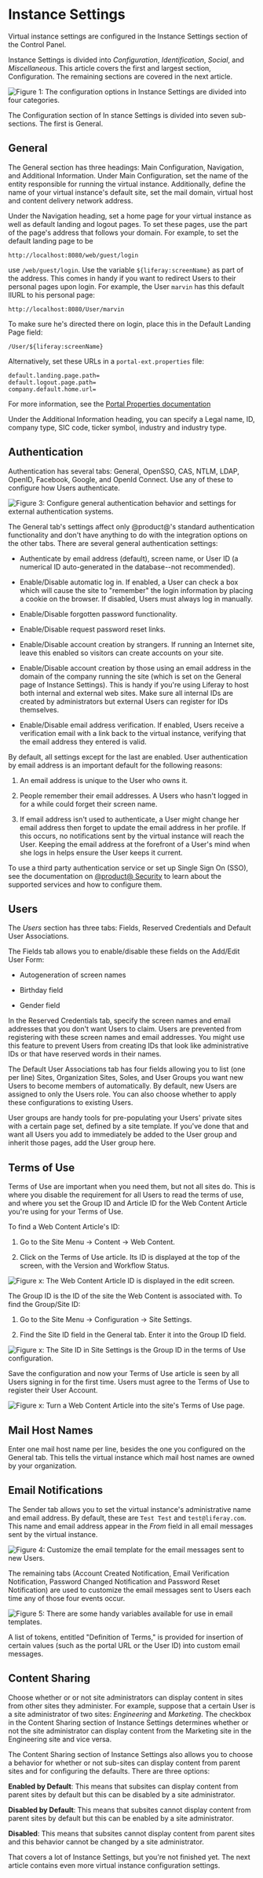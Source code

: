 # Instance Settings [](id=instance-settings)

Virtual instance settings are configured in the Instance Settings section of the
Control Panel. 

Instance Settings is divided into *Configuration*, *Identification*, *Social*,
and *Miscellaneous*. This article covers the first and largest section,
Configuration. The remaining sections are covered in the next article.

![Figure 1: The configuration options in Instance Settings are divided into four categories.](../../../images/instance-settings-navigation.png)

The Configuration section of In stance Settings is divided into seven
sub-sections. The first is General.

## General [](id=general)

The General section has three headings: Main Configuration, Navigation, and
Additional Information. Under Main Configuration, set the name of the entity
responsible for running the virtual instance. Additionally, define the name of
your virtual instance's default site, set the mail domain, virtual host and
content delivery network address.

Under the Navigation heading, set a home page for your virtual instance as well
as default landing and logout pages. To set these pages, use the part
of the page's address that follows your domain. For example, to set the
default landing page to be 

`http://localhost:8080/web/guest/login`

use `/web/guest/login`. Use the variable `${liferay:screenName}` as part of the
address. This comes in handy if you want to redirect Users to their personal
pages upon login. For example, the User `marvin` has this default llURL to his
personal page: 

    http://localhost:8080/User/marvin

To make sure he's directed there on login, place this in the Default Landing
Page field:

    /User/${liferay:screenName}

Alternatively, set these URLs in a `portal-ext.properties` file:

    default.landing.page.path=
    default.logout.page.path=
    company.default.home.url=

For more information, see the [Portal Properties documentation](@platform-ref@/7.1-latest/propertiesdoc/portal.properties.html)

Under the Additional Information heading, you can specify a Legal name, ID, 
company type, SIC code, ticker symbol, industry and industry type.

## Authentication [](id=authentication)

Authentication has several tabs: General, OpenSSO, CAS, NTLM, LDAP, OpenID,
Facebook, Google, and OpenId Connect. Use any of these to configure how Users
authenticate.

![Figure 3: Configure general authentication behavior and settings for external authentication systems.](../../../images/instance-settings-auth.png)

The General tab's settings affect only @product@'s standard authentication
functionality and don't have anything to do with the integration options on the
other tabs. There are several general authentication settings:

-   Authenticate by email address (default), screen name, or User ID (a
    numerical ID auto-generated in the database--not recommended).

-   Enable/Disable automatic log in. If enabled, a User can check
    a box which will cause the site to "remember" the login information by
    placing a cookie on the browser. If disabled, Users must always log in
    manually.

-   Enable/Disable forgotten password functionality.

-   Enable/Disable request password reset links.

-   Enable/Disable account creation by strangers. If running an Internet
    site, leave this enabled so visitors can create accounts on your site.

-   Enable/Disable account creation by those using an email address in the
    domain of the company running the site (which is set on the General page of
    Instance Settings). This is handy if you're using Liferay to host both
    internal and external web sites. Make sure all internal IDs are created by
    administrators but external Users can register for IDs themselves.

-   Enable/Disable email address verification. If enabled,
    Users receive a verification email with a link back to the virtual instance,
    verifying that the email address they entered is valid.

By default, all settings except for the last are enabled. User authentication by
email address is an important default for the following reasons:

1.  An email address is unique to the User who owns it.

2.  People remember their email addresses. A Users who hasn't logged in for a
    while could forget their screen name.

3.  If email address isn't used to authenticate, a User might change her email
    address then forget to update the email address in her profile. If this
    occurs, no notifications sent by the virtual instance will reach the User.
    Keeping the email address at the forefront of a User's mind when she logs in
    helps ensure the User keeps it current. 

To use a third party authentication service or set up Single Sign On (SSO), see
the documentation on 
[@product@ Security](/discover/deployment/-/knowledge_base/7-1/liferay-portal-security) 
to learn about the supported services and how to configure them.

## Users [](id=Users)

The *Users* section has three tabs: Fields, Reserved Credentials and Default
User Associations.

The Fields tab allows you to enable/disable these fields on the Add/Edit User
Form:

- Autogeneration of screen names

- Birthday field

- Gender field

In the Reserved Credentials tab, specify the screen names and email addresses
that you don't want Users to claim. Users are prevented from registering with
these screen names and email addresses. You might use this feature to prevent
Users from creating IDs that look like administrative IDs or that have reserved
words in their names.

The Default User Associations tab has four fields allowing you to list (one per
line) Sites, Organization Sites, Soles, and User Groups you want new Users to
become members of automatically. By default, new Users are assigned to only the
Users role. You can also choose whether to apply these configurations to
existing Users.

User groups are handy tools for pre-populating your Users' private sites with
a certain page set, defined by a site template. If you've done that and want all
Users you add to immediately be added to the User group and inherit those pages,
add the User group here.

## Terms of Use [](id=terms-of-use)

Terms of Use are important when you need them, but not all sites do. This is
where you disable the requirement for all Users to read the terms of use, and
where you set the Group ID and Article ID for the Web Content Article you're
using for your Terms of Use.

To find a Web Content Article's ID:

1.  Go to the Site Menu &rarr; Content &rarr;
Web Content. 

2.  Click on the Terms of Use article. Its ID is displayed at the top of the
    screen, with the Version and Workflow Status.

![Figure x: The Web Content Article ID is displayed in the edit screen.](../../../images/instance-settings-wc-id.png)

The Group ID is the ID of the site the Web Content is associated with. To find
the Group/Site ID:

1.  Go to the Site Menu &rarr; Configuration &rarr; Site Settings.

2.  Find the Site ID field in the General tab. Enter it into the Group ID
    field.

![Figure x: The Site ID in Site Settings is the Group ID in the terms of Use configuration.](../../../images/instance-settings-group-id.png)

Save the configuration and now your Terms of Use article is seen by all Users
signing in for the first time. Users must agree to the Terms of Use to register
their User Account.

![Figure x: Turn a Web Content Article into the site's Terms of Use page.](../../../images/instance-settings-terms-of-use.png)

## Mail Host Names [](id=mail-host-names)

Enter one mail host name per line, besides the one you configured on the General
tab. This tells the virtual instance which mail host names are owned by your
organization.

## Email Notifications [](id=email-notifications)

The Sender tab allows you to set the virtual instance's administrative name and
email address.  By default, these are `Test Test` and `test@liferay.com`. This
name and email address appear in the *From* field in all email messages sent by
the virtual instance.

![Figure 4: Customize the email template for the email messages sent to new Users.](../../../images/instance-settings-account-created.png)

The remaining tabs (Account Created Notification, Email Verification
Notification, Password Changed Notification and Password Reset Notification) are
used to customize the email messages sent to Users each time any of those four
events occur.

![Figure 5: There are some handy variables available for use in email templates.](../../../images/instance-settings-definition-of-terms.png)

A list of tokens, entitled "Definition of Terms," is provided for insertion of
certain values (such as the portal URL or the User ID) into custom email
messages.

## Content Sharing [](id=content-sharing)

Choose whether or or not site administrators can display content in sites from
other sites they administer. For example, suppose that a certain User is a site
administrator of two sites: *Engineering* and *Marketing*. The checkbox in the
Content Sharing section of Instance Settings determines whether or not the site
administrator can display content from the Marketing site in the Engineering
site and vice versa.

The Content Sharing section of Instance Settings also allows you to choose a
behavior for whether or not sub-sites can display content from parent sites and
for configuring the defaults. There are three options:

**Enabled by Default**: This means that subsites can display content from parent
sites by default but this can be disabled by a site administrator.

**Disabled by Default**: This means that subsites cannot display content from
parent sites by default but this can be enabled by a site administrator.

**Disabled**: This means that subsites cannot display content from parent sites
and this behavior cannot be changed by a site administrator.

That covers a lot of Instance Settings, but you're not finished yet. The next
article contains even more virtual instance configuration settings.
